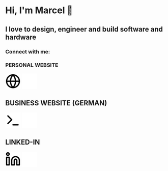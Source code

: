 # Hi, I'm Marcel 👋 

## I love to design, engineer and build software and hardware


### Connect with me:

### PERSONAL WEBSITE
[![website](./img/globe-light.svg)](http://marcelochsendorf.com#gh-light-mode-only)
[![website](./img/globe-dark.svg)](http://marcelochsendorf.com#gh-dark-mode-only)
&nbsp;&nbsp;

## BUSINESS WEBSITE (GERMAN)
[![company](./img/terminal-light.svg)](https://prodevmo.com#gh-light-mode-only)
[![company](./img/terminal-dark.svg)](https://prodevmo.com/index#gh-dark-mode-only)
&nbsp;&nbsp;

## LINKED-IN
[![company](./img/linkedin-light.svg)](https://www.linkedin.com/in/marcel-ochsendorf-82355aa8/#gh-light-mode-only)
[![company](./img/linkedin-dark.svg)](https://www.linkedin.com/in/marcel-ochsendorf-82355aa8/#gh-dark-mode-only)
&nbsp;&nbsp;












[website]: http://marcelochsendorf.com
[company]: https://prodevmo.com/index
[IN]: https://www.linkedin.com/in/marcel-ochsendorf-82355aa8/
